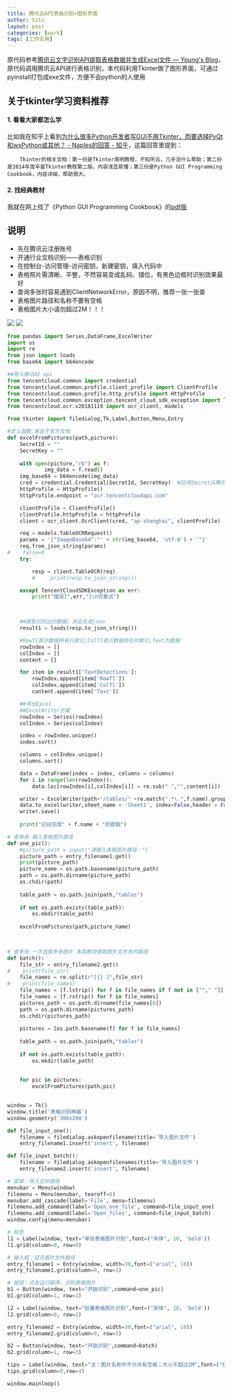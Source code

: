 ```yaml
---
title: 腾讯云API表格识别+图形界面
author: Situ
layout: post
categories: [work]
tags: [工作实用]
---
```


原代码参考[腾讯云文字识别API提取表格数据并生成Excel文件 — Young's Blog](http://datascience.org.cn/2019/06/14/%E8%A1%A8%E6%A0%BC%E6%96%87%E5%AD%97%E6%8F%90%E5%8F%96/)，原代码调用腾讯云API进行表格识别，本代码利用Tkinter做了图形界面，可通过pyinstall打包成exe文件，方便不会python的人使用

## 关于tkinter学习资料推荐 

#### 1. 看看大家都怎么学

比如我在知乎上看到[为什么很多Python开发者写GUI不用Tkinter，而要选择PyQt和wxPython或其他？ - Naples的回答 - 知乎](
https://www.zhihu.com/question/32703639/answer/165326590)，这篇回答里提到：

        Tkinter的相关文档：第一份是Tkinter简明教程，不知所云，几乎没什么帮助；第二份是2014年度辛星Tkinter教程第二版，内容浅显易懂；第三份是Python GUI Programming Cookbook，内容详细，帮助很大。

#### 2. 找经典教材

我就在网上找了《Python GUI Programming Cookbook》的[pdf版](https://vdisk.weibo.com/s/qK_5uTIUfrjE?sudaref=www.baidu.com&display=0&retcode=6102)

## 说明
- 先在腾讯云注册账号
- 开通行业文档识别——表格识别
- 在控制台-访问管理-访问密钥，新建密钥，填入代码中
- 表格照片需清晰、平整，不然容易变成乱码、错位，有黑色边框时识别效果最好
- 查询多张时容易遇到ClientNetworkError，原因不明，推荐一张一张查
- 表格图片路径和名称不要有空格
- 表格图片大小请勿超过2M！！！

<img src="{{ 'assets/images/post_images/graph_sample.png'| relative_url }}" /> 
<img src="{{ 'assets/images/post_images/graph_sample2.png'| relative_url }}" /> 

```python
from pandas import Series,DataFrame,ExcelWriter
import os
import re
from json import loads 
from base64 import b64encode

##导入腾讯AI api
from tencentcloud.common import credential
from tencentcloud.common.profile.client_profile import ClientProfile
from tencentcloud.common.profile.http_profile import HttpProfile
from tencentcloud.common.exception.tencent_cloud_sdk_exception import TencentCloudSDKException
from tencentcloud.ocr.v20181119 import ocr_client, models

from tkinter import filedialog,Tk,Label,Button,Menu,Entry

#定义函数,来自于官方文档
def excelFromPictures(path,picture):
    SecretId = ""
    SecretKey = ""     
    
    with open(picture,"rb") as f:
            img_data = f.read()
    img_base64 = b64encode(img_data)
    cred = credential.Credential(SecretId, SecretKey)  #ID和Secret从腾讯云申请
    httpProfile = HttpProfile()
    httpProfile.endpoint = "ocr.tencentcloudapi.com"

    clientProfile = ClientProfile()
    clientProfile.httpProfile = httpProfile
    client = ocr_client.OcrClient(cred, "ap-shanghai", clientProfile)

    req = models.TableOCRRequest()
    params = '{"ImageBase64":"' + str(img_base64, 'utf-8') + '"}'
    req.from_json_string(params)
#    false=0
    try:

        resp = client.TableOCR(req)
        #     print(resp.to_json_string())

    except TencentCloudSDKException as err:
        print("错误[",err,"]\n可重试")
        


    ##提取识别出的数据，并且生成json
    result1 = loads(resp.to_json_string())

    #RowTl表示数据所有行索引,ColTl表示数据所在列索引,Text为数据
    rowIndex = []
    colIndex = []
    content = []

    for item in result1['TextDetections']:
        rowIndex.append(item['RowTl'])
        colIndex.append(item['ColTl'])
        content.append(item['Text'])

    ##导出Excel
    ##ExcelWriter方案
    rowIndex = Series(rowIndex)
    colIndex = Series(colIndex)

    index = rowIndex.unique()
    index.sort()

    columns = colIndex.unique()
    columns.sort()

    data = DataFrame(index = index, columns = columns)
    for i in range(len(rowIndex)):
        data.loc[rowIndex[i],colIndex[i]] = re.sub(" ","",content[i])

    writer = ExcelWriter(path+"/tables/" +re.match(".*\.",f.name).group()+"xlsx", engine='xlsxwriter')
    data.to_excel(writer,sheet_name = 'Sheet1', index=False,header = False)
    writer.save()
    
    print("已经完成" + f.name + "的提取")

# 查单张 输入表格图片路径
def one_pic():
    #picture_path = input("请输入表格图片路径：")
    picture_path = entry_filename1.get()
    print(picture_path)
    picture_name = os.path.basename(picture_path)
    path = os.path.dirname(picture_path)
    os.chdir(path)
    
    table_path = os.path.join(path,"tables")
    
    if not os.path.exists(table_path):
        os.mkdir(table_path)
        
    excelFromPictures(path,picture_name)
        


# 查多张 一次选择多张图片 本函数将提取图片文件夹的路径
def batch():
    file_str = entry_filename2.get()
#    print(file_str)
    file_names = re.split(r"[{} ]",file_str)
#    print(file_names)
    file_names = [f.lstrip() for f in file_names if f not in [""," "]]
    file_names = [f.rstrip() for f in file_names]
    pictures_path = os.path.dirname(file_names[0])
    path = os.path.dirname(pictures_path)
    os.chdir(pictures_path)
    
    pictures = [os.path.basename(f) for f in file_names]
    
    table_path = os.path.join(path,"tables") 
    
    if not os.path.exists(table_path):
        os.mkdir(table_path)
    
    
    for pic in pictures:
        excelFromPictures(path,pic)
        

window = Tk()
window.title('表格识别神器')  
window.geometry('300x200')

def file_input_one():
    filename = filedialog.askopenfilename(title='导入图片文件')
    entry_filename1.insert('insert', filename) 

def file_input_batch():
    filename = filedialog.askopenfilenames(title='导入图片文件')
    entry_filename2.insert('insert', filename) 

# 菜单：导入文件路径    
menubar = Menu(window) 
filemenu = Menu(menubar, tearoff=0)
menubar.add_cascade(label='File', menu=filemenu)
filemenu.add_command(label='Open_one_file', command=file_input_one)
filemenu.add_command(label='Open_files', command=file_input_batch)
window.config(menu=menubar)

# 标签
l1 = Label(window, text="单张表格图片识别",font=("宋体", 10, 'bold'))
l1.grid(column=0, row=0)

# 输入框：显示图片文件路径
entry_filename1 = Entry(window, width=30,font=("arial", 10))
entry_filename1.grid(column=0, row=1)

# 按钮：点击运行程序，识别表格图片
b1 = Button(window, text="开始识别",command=one_pic)
b1.grid(column=1, row=1)

l2 = Label(window, text="批量表格图片识别",font=("宋体", 10, 'bold'))
l2.grid(column=0, row=2)

entry_filename2 = Entry(window, width=30,font=("arial", 10))
entry_filename2.grid(column=0, row=3)

b2 = Button(window, text="开始识别",command=batch)
b2.grid(column=1, row=3)

tips = Label(window, text="注：图片名称中不允许有空格；大小不超过2M",font=("仿宋", 8))
tips.grid(column=0,row=4)

window.mainloop()
```
